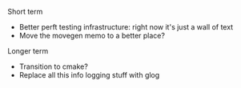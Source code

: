 
Short term
- Better perft testing infrastructure: right now it's just a wall of text
- Move the movegen memo to a better place?

Longer term
- Transition to cmake?
- Replace all this info logging stuff with glog
